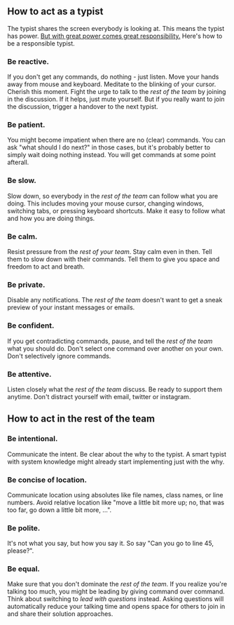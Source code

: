 ## How to act as a typist

The typist shares the screen everybody is looking at.
This means the typist has power. 
[But with great power comes great responsibility.](https://en.wikipedia.org/wiki/With_great_power_comes_great_responsibility)
Here's how to be a responsible typist.

### Be reactive.
If you don't get any commands, do nothing - just listen. 
Move your hands away from mouse and keyboard. 
Meditate to the blinking of your cursor. 
Cherish this moment. 
Fight the urge to talk to the *rest of the team* by joining in the discussion.
If it helps, just mute yourself.
But if you really want to join the discussion, trigger a handover to the next typist.

### Be patient.
You might become impatient when there are no (clear) commands.
You can ask "what should I do next?" in those cases, but it's probably better to simply wait doing nothing instead.
You will get commands at some point afterall.

### Be slow.
Slow down, so everybody in the *rest of the team* can follow what you are doing. 
This includes moving your mouse cursor, changing windows, switching tabs, or pressing keyboard shortcuts.
Make it easy to follow what and how you are doing things.

### Be calm.
Resist pressure from the *rest of your team*.
Stay calm even in then.
Tell them to slow down with their commands.
Tell them to give you space and freedom to act and breath.

### Be private.
Disable any notifications.
The *rest of the team* doesn't want to get a sneak preview of your instant messages or emails.

### Be confident.
If you get contradicting commands, pause, and tell the *rest of the team* what you should do.
Don't select one command over another on your own.
Don't selectively ignore commands.

### Be attentive.
Listen closely what the *rest of the team* discuss.
Be ready to support them anytime.
Don't distract yourself with email, twitter or instagram.

## How to act in the rest of the team

### Be intentional.
Communicate the intent.
Be clear about the why to the typist.
A smart typist with system knowledge might already start implementing just with the why.

### Be concise of location.
Communicate location using absolutes like file names, class names, or line numbers.
Avoid relative location like "move a little bit more up; no, that was too far, go down a little bit more, ...".

### Be polite.
It's not what you say, but how you say it.
So say "Can you go to line 45, please?".

### Be equal.
Make sure that you don't dominate the *rest of the team*.
If you realize you're talking too much, you might be leading by giving command over command. 
Think about switching to *lead with questions* instead.
Asking questions will automatically reduce your talking time and opens space for others to join in and share their solution approaches.



